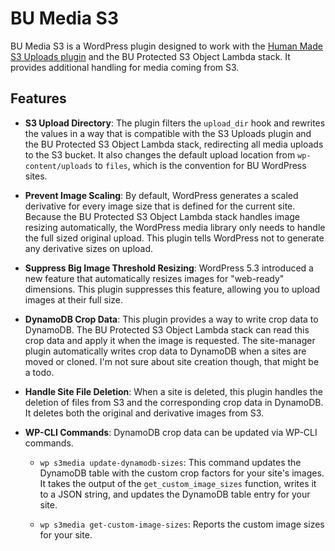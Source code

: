 # BU Media S3

BU Media S3 is a WordPress plugin designed to work with the [Human Made S3 Uploads plugin](https://github.com/humanmade/S3-Uploads) and the BU Protected S3 Object Lambda stack. It provides additional handling for media coming from S3.

## Features

- **S3 Upload Directory**: The plugin filters the `upload_dir` hook and rewrites the values in a way that is compatible with the S3 Uploads plugin and the BU Protected S3 Object Lambda stack, redirecting all media uploads to the S3 bucket. It also changes the default upload location from `wp-content/uploads` to `files`, which is the convention for BU WordPress sites.

- **Prevent Image Scaling**: By default, WordPress generates a scaled derivative for every image size that is defined for the current site. Because the BU Protected S3 Object Lambda stack handles image resizing automatically, the WordPress media library only needs to handle the full sized original upload. This plugin tells WordPress not to generate any derivative sizes on upload.

- **Suppress Big Image Threshold Resizing**: WordPress 5.3 introduced a new feature that automatically resizes images for "web-ready" dimensions. This plugin suppresses this feature, allowing you to upload images at their full size.

- **DynamoDB Crop Data**: This plugin provides a way to write crop data to DynamoDB. The BU Protected S3 Object Lambda stack can read this crop data and apply it when the image is requested. The site-manager plugin automatically writes crop data to DynamoDB when a sites are moved or cloned.  I'm not sure about site creation though, that might be a todo.

- **Handle Site File Deletion**: When a site is deleted, this plugin handles the deletion of files from S3 and the corresponding crop data in DynamoDB. It deletes both the original and derivative images from S3.

- **WP-CLI Commands**: DynamoDB crop data can be updated via WP-CLI commands.

  - `wp s3media update-dynamodb-sizes`: This command updates the DynamoDB table with the custom crop factors for your site's images. It takes the output of the `get_custom_image_sizes` function, writes it to a JSON string, and updates the DynamoDB table entry for your site.

  - `wp s3media get-custom-image-sizes`: Reports the custom image sizes for your site.

